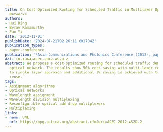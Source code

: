 ```yaml
---
title: On Cost Optimized Routing for Scheduled Traffic in Multilayer Optical Transport
  Networks
authors:
- Hui Ding
- Byrav Ramamurthy
- Pan Yi
date: '2012-11-01'
publishDate: '2024-07-21T02:26:11.801704Z'
publication_types:
- paper-conference
publication: '*Asia Communications and Photonics Conference (2012), paper AS2D.2*'
doi: 10.1364/ACPC.2012.AS2D.2
abstract: We propose a cost-optimized routing for scheduled traffic demands in multi-layer
  optical network. The results show 50% cost saving with multi-layer routing compared
  to single layer approach and additional 5% saving is achieved with transponder/regenerator
  reuse.
tags:
- Assignment algorithms
- Optical networks
- Wavelength assignment
- Wavelength division multiplexing
- Reconfigurable optical add drop multiplexers
- Multiplexing
links:
- name: URL
  url: https://opg.optica.org/abstract.cfm?uri=ACPC-2012-AS2D.2
---
```

